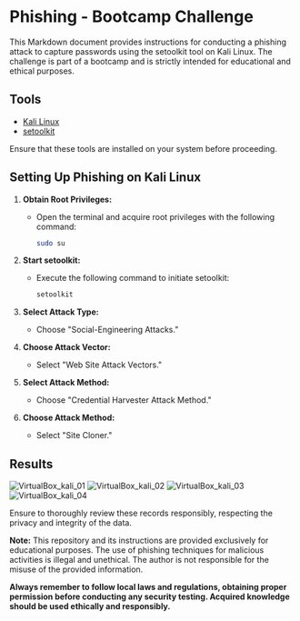 # Phishing - Bootcamp Challenge

This Markdown document provides instructions for conducting a phishing attack to capture passwords using the setoolkit tool on Kali Linux. The challenge is part of a bootcamp and is strictly intended for educational and ethical purposes.

## Tools

- [Kali Linux](https://www.kali.org/)
- [setoolkit](https://github.com/trustedsec/social-engineer-toolkit)

Ensure that these tools are installed on your system before proceeding.

## Setting Up Phishing on Kali Linux

1. **Obtain Root Privileges:**
   - Open the terminal and acquire root privileges with the following command:

     ```bash
     sudo su
     ```

2. **Start setoolkit:**
   - Execute the following command to initiate setoolkit:

     ```bash
     setoolkit
     ```

3. **Select Attack Type:**
   - Choose "Social-Engineering Attacks."

4. **Choose Attack Vector:**
   - Select "Web Site Attack Vectors."

5. **Select Attack Method:**
   - Choose "Credential Harvester Attack Method."

6. **Choose Attack Method:**
   - Select "Site Cloner."

## Results

![VirtualBox_kali_01](https://github.com/tamirespatrocinio/cybersecurity-challenge-phishing/assets/73259410/1f699100-7dfd-4e8b-9fc7-e2f098e907b8)
![VirtualBox_kali_02](https://github.com/tamirespatrocinio/cybersecurity-challenge-phishing/assets/73259410/c3cecbaf-79f0-4912-8dda-fe3d94940c6e)
![VirtualBox_kali_03](https://github.com/tamirespatrocinio/cybersecurity-challenge-phishing/assets/73259410/f0044859-c976-4e38-9849-153d9bff40f8)
![VirtualBox_kali_04](https://github.com/tamirespatrocinio/cybersecurity-challenge-phishing/assets/73259410/d21a38c6-cbaf-4ffa-92e8-735e06551439)


Ensure to thoroughly review these records responsibly, respecting the privacy and integrity of the data.

**Note:** This repository and its instructions are provided exclusively for educational purposes. The use of phishing techniques for malicious activities is illegal and unethical. The author is not responsible for the misuse of the provided information.

**Always remember to follow local laws and regulations, obtaining proper permission before conducting any security testing. Acquired knowledge should be used ethically and responsibly.**
